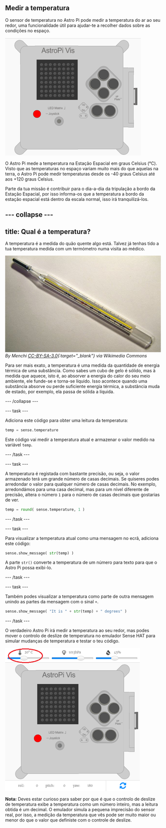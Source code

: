 ## Medir a temperatura

O sensor de temperatura no Astro Pi pode medir a temperatura do ar ao seu redor, uma funcionalidade útil para ajudar-te a recolher dados sobre as condições no espaço.

![Mensagem sobre a temperatura](images/degrees-message.gif)

O Astro Pi mede a temperatura na Estação Espacial em graus Celsius (&deg;C). Visto que as temperaturas no espaço variam muito mais do que aquelas na terra, o Astro Pi pode medir temperaturas desde os -40 graus Celsius até aos +120 graus Celsius.

Parte da tua missão é contribuir para o dia-a-dia da tripulação a bordo da Estação Espacial, por isso informa-os que a temperatura a bordo da estação espacial está dentro da escala normal, isso irá tranquilizá-los.

--- collapse ---
---
title: Qual é a temperatura?
---
A temperatura é a medida do quão quente algo está. Talvez já tenhas tido a tua temperatura medida com um termómetro numa visita ao médico.

![Termómetro](images/thermometer.JPG) *By Menchi [CC-BY-SA-3.0](http://creativecommons.org/licenses/by-sa/3.0/){:target="_blank"} via Wikimedia Commons*

Para ser mais exato, a temperatura é uma medida da quantidade de energia térmica de uma substância. Como sabes um cubo de gelo é sólido, mas à medida que aquece, isto é, ao absorver a energia do calor do seu meio ambiente, ele funde-se e torna-se líquido. Isso acontece quando uma substância absorve ou perde suficiente energia térmica, a substância muda de estado, por exemplo, ela passa de sólida a líquida.

--- /collapse ---

--- task ---

Adiciona este código para obter uma leitura da temperatura:

```python
temp = sense.temperature
```

Este código vai medir a temperatura atual e armazenar o valor medido na variável `temp`.

--- /task ---

--- task ---

A temperatura é registada com bastante precisão, ou seja, o valor armazenado terá um grande número de casas decimais. Se quiseres podes arredondar o valor para qualquer número de casas decimais. No exemplo, arredondámos para uma casa decimal, mas para um nível diferente de precisão, altera o número `1` para o número de casas decimais que gostarias de ver.

```python
temp = round( sense.temperature, 1 )
```

--- /task ---

--- task ---

Para visualizar a temperatura atual como uma mensagem no ecrã, adiciona este código:

```python
sense.show_message( str(temp) )
```

A parte `str()` converte a temperatura de um número para texto para que o Astro Pi possa exibi-lo.

--- /task ---

--- task ---

Também podes visualizar a temperatura como parte de outra mensagem unindo as partes da mensagem com o sinal `+`.

```python
sense.show_message( "It is " + str(temp) + " degrees" )
```

--- /task ---

O verdadeiro Astro Pi irá medir a temperatura ao seu redor, mas podes mover o controlo de deslize de temperatura no emulador Sense HAT para simular mudanças de temperatura e testar o teu código.

![Controlo de deslize de temperatura](images/temperature-slider.png)

**Nota:** Deves estar curioso para saber por que é que o controlo de deslize de temperatura exibe a temperatura como um número inteiro, mas a leitura obtida é um decimal. O emulador simula a pequena imprecisão do sensor real, por isso, a medição da temperatura que vês pode ser muito maior ou menor do que o valor que definiste com o controle de deslize.